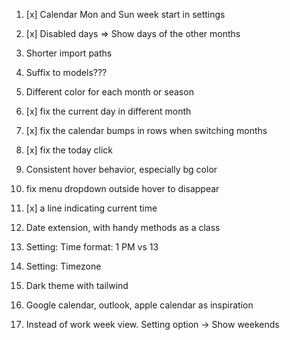 1. [x] Calendar Mon and Sun week start in settings
2. [x] Disabled days => Show days of the other months
3. Shorter import paths
4. Suffix to models???
5. Different color for each month or season

6. [x] fix the current day in different month
7. [x] fix the calendar bumps in rows when switching months
8. [x] fix the today click
9. Consistent hover behavior, especially bg color
10. fix menu dropdown outside hover to disappear
11. [x] a line indicating current time
12. Date extension, with handy methods as a class
13. Setting: Time format: 1 PM vs 13
14. Setting: Timezone
15. Dark theme with tailwind
16. Google calendar, outlook, apple calendar as inspiration
17. Instead of work week view. Setting option -> Show weekends
